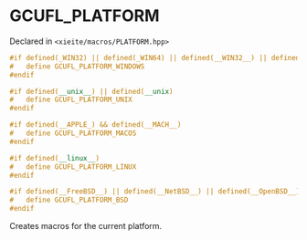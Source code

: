 # GCUFL_PLATFORM
Declared in `<xieite/macros/PLATFORM.hpp>`
```cpp
#if defined(_WIN32) || defined(_WIN64) || defined(__WIN32__) || defined(__WINDOWS__)
#	define GCUFL_PLATFORM_WINDOWS
#endif

#if defined(__unix__) || defined(__unix)
#	define GCUFL_PLATFORM_UNIX
#endif

#if defined(__APPLE_) && defined(__MACH__)
#	define GCUFL_PLATFORM_MACOS
#endif

#if defined(__linux__)
#	define GCUFL_PLATFORM_LINUX
#endif

#if defined(__FreeBSD__) || defined(__NetBSD__) || defined(__OpenBSD__) || defined(__bsdi__) || defined(__DragonFly__)
#	define GCUFL_PLATFORM_BSD
#endif
```
Creates macros for the current platform.

